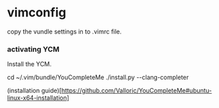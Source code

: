 # vimconfig

copy the vundle settings in to .vimrc file.


### activating YCM

Install the YCM.

cd ~/.vim/bundle/YouCompleteMe
./install.py --clang-completer

(installation guide)[https://github.com/Valloric/YouCompleteMe#ubuntu-linux-x64-installation]
